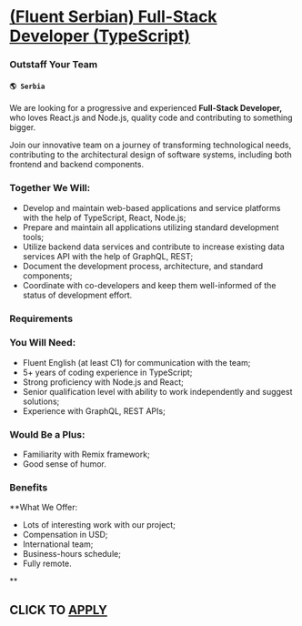 # [(Fluent Serbian) Full-Stack Developer (TypeScript)](https://www.remotewlb.com/apply/fluent-serbian-full-stack-developer-typescript)  
### Outstaff Your Team  
#### `🌎 Serbia`  

We are looking for a progressive and experienced **Full-Stack Developer,** who loves React.js and Node.js, quality code and contributing to something bigger.

Join our innovative team on a journey of transforming technological needs, contributing to the architectural design of software systems, including both frontend and backend components.

### Together We Will:

  * Develop and maintain web-based applications and service platforms with the help of TypeScript, React, Node.js;
  * Prepare and maintain all applications utilizing standard development tools;
  * Utilize backend data services and contribute to increase existing data services API with the help of GraphQL, REST;
  * Document the development process, architecture, and standard components;
  * Coordinate with co-developers and keep them well-informed of the status of development effort.

### Requirements

### You Will Need:  

  * Fluent English (at least C1) for communication with the team;
  * 5+ years of coding experience in TypeScript;
  * Strong proficiency with Node.js and React;
  * Senior qualification level with ability to work independently and suggest solutions;
  * Experience with GraphQL, REST APIs;  

### Would Be a Plus:  

  * Familiarity with Remix framework;
  * Good sense of humor.

### Benefits

 **What We Offer:

  * Lots of interesting work with our project;
  * Compensation in USD;
  * International team;
  * Business-hours schedule;
  * Fully remote.

**

  
## CLICK TO [APPLY](https://www.remotewlb.com/apply/fluent-serbian-full-stack-developer-typescript)

